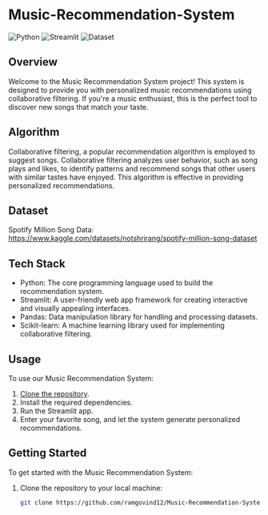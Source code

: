 # Music-Recommendation-System

![Python](https://img.shields.io/badge/Python-3.9-blue)
![Streamlit](https://img.shields.io/badge/Streamlit-0.88.0-green)
![Dataset](https://img.shields.io/badge/Dataset-Spotify-orange)

## Overview

Welcome to the Music Recommendation System project! This system is designed to provide you with personalized music recommendations using collaborative filtering. If you're a music enthusiast, this is the perfect tool to discover new songs that match your taste.

## Algorithm

Collaborative filtering, a popular recommendation algorithm is employed to suggest songs. Collaborative filtering analyzes user behavior, such as song plays and likes, to identify patterns and recommend songs that other users with similar tastes have enjoyed. This algorithm is effective in providing personalized recommendations.

## Dataset

Spotify Million Song Data: https://www.kaggle.com/datasets/notshrirang/spotify-million-song-dataset

## Tech Stack

- Python: The core programming language used to build the recommendation system.
- Streamlit: A user-friendly web app framework for creating interactive and visually appealing interfaces.
- Pandas: Data manipulation library for handling and processing datasets.
- Scikit-learn: A machine learning library used for implementing collaborative filtering.

## Usage

To use our Music Recommendation System:

1. [Clone the repository](#getting-started).
2. Install the required dependencies.
3. Run the Streamlit app.
4. Enter your favorite song, and let the system generate personalized recommendations.

## Getting Started

To get started with the Music Recommendation System:

1. Clone the repository to your local machine:

   ```bash
   git clone https://github.com/ramgovind12/Music-Recommendation-System.git
